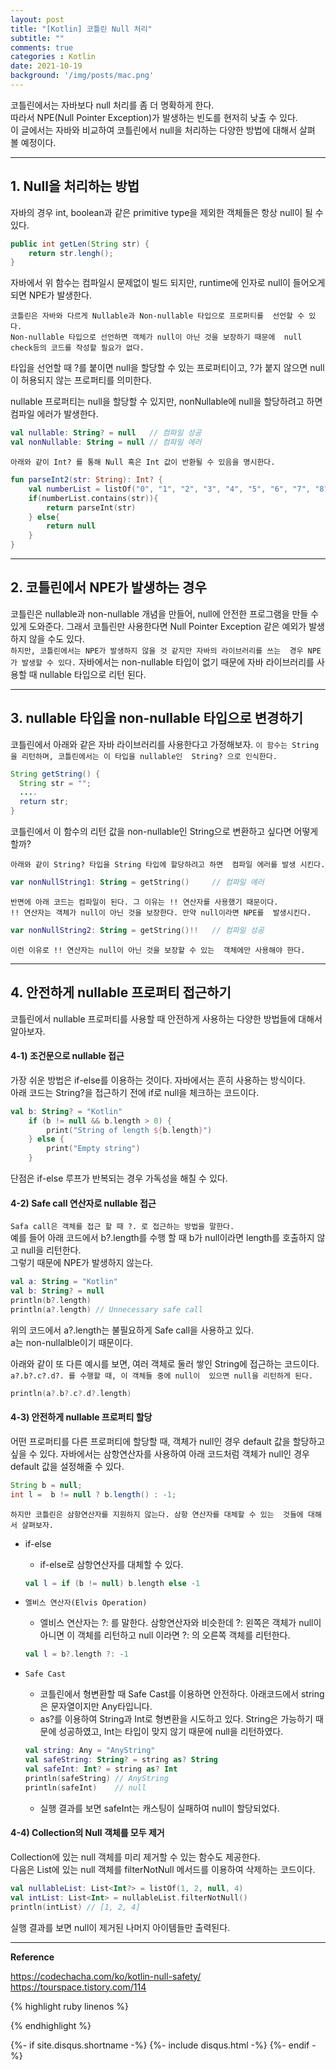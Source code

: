 ```yaml
---
layout: post
title: "[Kotlin] 코틀린 Null 처리"     
subtitle: ""    
comments: true
categories : Kotlin
date: 2021-10-19
background: '/img/posts/mac.png'
---
```


코틀린에서는 자바보다 null 처리를 좀 더 명확하게 한다.   
따라서 NPE(Null Pointer Exception)가 발생하는 빈도를 현저히 낮출 수 있다.   
이 글에서는 자바와 비교하여 코틀린에서 null을 처리하는 다양한 방법에 
대해서 살펴 볼 예정이다.     

- - - 


## 1. Null을 처리하는 방법   

자바의 경우 int, boolean과 같은 primitive type을 제외한 객체들은 항상 
null이 될 수 있다.   

```java
public int getLen(String str) { 
    return str.lengh(); 
}
```   

자바에서 위 함수는 컴파일시 문제없이 빌드 되지만, runtime에 인자로 null이 
들어오게 되면 NPE가 발생한다.   

`코틀린은 자바와 다르게 Nullable과 Non-nullable 타입으로 프로퍼티를 
선언할 수 있다.`   
`Non-nullable 타입으로 선언하면 객체가 null이 아닌 것을 보장하기 때문에 
null check등의 코드를 작성할 필요가 없다.`   

타입을 선언할 때 ?를 붙이면 null을 할당할 수 있는 프로퍼티이고, ?가 
붙지 않으면 null이 허용되지 않는 프로퍼티를 의미한다.   

nullable 프로퍼티는 null을 할당할 수 있지만, nonNullable에 
null을 할당하려고 하면 컴파일 에러가 발생한다.   

```kotlin
val nullable: String? = null   // 컴파일 성공
val nonNullable: String = null // 컴파일 에러
```

`아래와 같이 Int? 를 통해 Null 혹은 Int 값이 반환될 수 있음을 명시한다.`   

```kotlin
fun parseInt2(str: String): Int? {
    val numberList = listOf("0", "1", "2", "3", "4", "5", "6", "7", "8", "9")
    if(numberList.contains(str)){
        return parseInt(str)
    } else{
        return null
    }
}
```    

- - - 

## 2. 코틀린에서 NPE가 발생하는 경우   

코틀린은 nullable과 non-nullable 개념을 만들어, null에 안전한 프로그램을 
만들 수 있게 도와준다. 그래서 코틀린만 
사용한다면 Null Pointer Exception 같은 예외가 발생하지 않을 수도 있다.   
`하지만, 코틀린에서는 NPE가 발생하지 않을 것 같지만 자바의 라이브러리를 쓰는 
경우 NPE가 발생할 수 있다.` 자바에서는 non-nullable 타입이 없기 때문에 
자바 라이브러리를 사용할 때 nullable 타입으로 리턴 된다.   

- - - 


## 3. nullable 타입을 non-nullable 타입으로 변경하기    

코틀린에서 아래와 같은 자바 라이브러리를 사용한다고 가정해보자. 
`이 함수는 String을 리턴하며, 코틀린에서는 이 타입을 nullable인 
String? 으로 인식한다.`   

```java
String getString() {
  String str = "";
  ....
  return str;
}
```   

코틀린에서 이 함수의 리턴 값을 non-nullable인 String으로 변환하고 
싶다면 어떻게 할까?   

`아래와 같이 String? 타입을 String 타입에 할당하려고 하면 
컴파일 에러를 발생 시킨다.`   

```kotlin
var nonNullString1: String = getString()     // 컴파일 에러
```   

`반면에 아래 코드는 컴파일이 된다. 그 이유는 !! 연산자를 사용했기 때문이다.`      
`!! 연산자는 객체가 null이 아닌 것을 보장한다. 만약 null이라면 NPE를 
발생시킨다.`    

```kotlin
var nonNullString2: String = getString()!!   // 컴파일 성공   
```

`이런 이유로 !! 연산자는 null이 아닌 것을 보장할 수 있는 
객체에만 사용해야 한다.`   

- - - 

## 4. 안전하게 nullable 프로퍼티 접근하기   

코틀린에서 nullable 프로퍼티를 사용할 때 안전하게 사용하는 
다양한 방법들에 대해서 알아보자.    

#### 4-1) 조건문으로 nullable 접근   

가장 쉬운 방법은 if-else를 이용하는 것이다. 자바에서는 흔히 
사용하는 방식이다.    
아래 코드는 String?을 접근하기 전에 if로 null을 체크하는 코드이다.     

```kotlin
val b: String? = "Kotlin"
    if (b != null && b.length > 0) {
        print("String of length ${b.length}")
    } else {
        print("Empty string")
    }
```

단점은 if-else 루프가 반복되는 경우 가독성을 해칠 수 있다.   

#### 4-2) Safe call 연산자로 nullable 접근   

`Safa call은 객체를 접근 할 때 ?. 로 접근하는 방법을 말한다.`   
예를 들어 아래 코드에서 b?.length를 수행 할 때 b가 null이라면 length를 
호출하지 않고 null을 리턴한다.    
그렇기 때문에 NPE가 발생하지 않는다.   

```kotlin
val a: String = "Kotlin"
val b: String? = null
println(b?.length)
println(a?.length) // Unnecessary safe call
```

위의 코드에서 a?.length는 불필요하게 Safe call을 사용하고 있다.   
a는 non-nullalble이기 때문이다.   

아래와 같이 또 다른 예시를 보면, 여러 객체로 둘러 쌓인 String에 
접근하는 코드이다. `a?.b?.c?.d?. 를 수행할 때, 이 객체들 중에 null이 
있으면 null을 리턴하게 된다.`      

```kotlin
println(a?.b?.c?.d?.length)
```

#### 4-3) 안전하게 nullable 프로퍼티 할당   

어떤 프로퍼티를 다른 프로퍼티에 할당할 때, 객체가 null인 경우 
default 값을 할당하고 싶을 수 있다. 자바에서는 삼항연산자를 
사용하여 아래 코드처럼 객체가 null인 경우 default 값을 설정해줄 수 
있다.   

```java
String b = null;
int l =  b != null ? b.length() : -1;
```

`하지만 코틀린은 삼항연산자를 지원하지 않는다. 삼항 연산자를 대체할 수 있는 
것들에 대해서 살펴보자.`   

- if-else   
    - if-else로 삼항연산자를 대체할 수 있다.    
    ```kotlin   
    val l = if (b != null) b.length else -1
    ```   

- `엘비스 연산자(Elvis Operation)`   
    - 엘비스 연산자는 ?: 를 말한다. 삼항연산자와 비슷한데 ?: 왼쪽은 객체가 null이 아니면 
    이 객체를 리턴하고 null 이라면 ?: 의 오른쪽 객체를 리턴한다.    
    ```kotlin
    val l = b?.length ?: -1
    ```   

- `Safe Cast`   
    - 코틀린에서 형변환할 때 Safe Cast를 이용하면 안전하다. 아래코드에서 string은 문자열이지만 Any타입니다.    
    - as?를 이용하여 String과 Int로 형변환을 시도하고 있다. String은 가능하기 때문에 성공하였고, Int는 타입이 맞지 않기 때문에 null을 리턴하였다.   
    ```kotlin
    val string: Any = "AnyString"
    val safeString: String? = string as? String
    val safeInt: Int? = string as? Int
    println(safeString) // AnyString
    println(safeInt)    // null
    ```
    - 실행 결과를 보면 safeInt는 캐스팅이 실패하여 null이 할당되었다.   

#### 4-4) Collection의 Null 객체를 모두 제거   

Collection에 있는 null 객체를 미리 제거할 수 있는 함수도 제공한다.    
다음은 List에 있는 null 객체를 filterNotNull 메서드를 이용하여 삭제하는 
코드이다.   

```kotlin
val nullableList: List<Int?> = listOf(1, 2, null, 4)
val intList: List<Int> = nullableList.filterNotNull()
println(intList) // [1, 2, 4]   
```  

실행 결과를 보면 null이 제거된 나머지 아이템들만 출력된다.   

- - - 

**Reference**     

<https://codechacha.com/ko/kotlin-null-safety/>   
<https://tourspace.tistory.com/114>   

{% highlight ruby linenos %}

{% endhighlight %}


{%- if site.disqus.shortname -%}
    {%- include disqus.html -%}
{%- endif -%}

